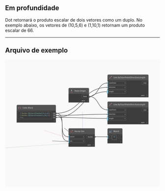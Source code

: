## Em profundidade
Dot retornará o produto escalar de dois vetores como um duplo. No exemplo abaixo, os vetores de (10,5,6) e (1,10,1) retornam um produto escalar de 66.
___
## Arquivo de exemplo

![Dot](./Autodesk.DesignScript.Geometry.Vector.Dot_img.jpg)

